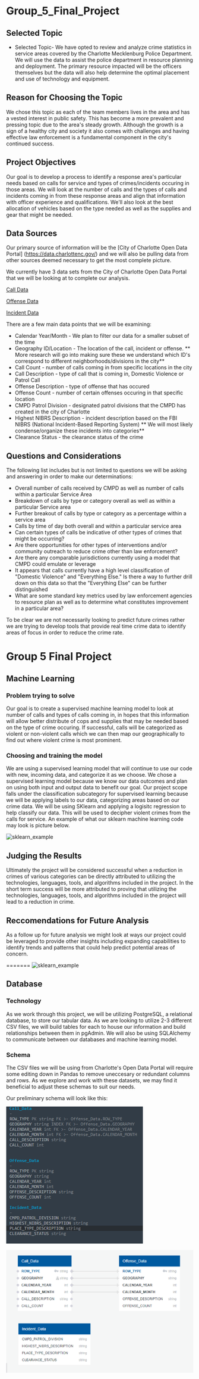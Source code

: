 

# Group_5_Final_Project

## Selected Topic

* Selected Topic- We have opted to review and analyze crime statistics in service areas covered by the Charlotte Mecklenburg Police Department. We will use the data to assist the police department in resource planning and deployment. The primary resource impacted will be the officers themselves but the data will also help determine the optimal placement and use of technology and equipment. 

## Reason for Choosing the Topic

We chose this topic as each of the team members lives in the area and has a vested interest in public safety. This has become a more prevalent and pressing topic due to the area's steady growth. Although the growth is a sign of a healthy city and society it also comes with challenges and having effective law enforcement is a fundamental component in the city's continued success.  

## Project Objectives

Our goal is to develop a process to identify a response area's particular needs based on calls for service and types of crimes/incidents occuring in those areas. We will look at the number of calls and the types of calls and incidents coming in from these response areas and align that information with officer experience and qualifications. We'll also look at the best allocation of vehicles based on the type needed as well as the supplies and gear that might be needed. 

## Data Sources

Our primary source of information will be the [City of Charlotte Open Data Portal] (https://data.charlottenc.gov/) and we will also be pulling data from other sources deemed necessary to get the most complete picture.

We currently have 3 data sets from the City of Charlotte Open Data Portal that we will be looking at to complete our analysis. 

[Call Data](CMPD_Calls_for_Service.csv)

[Offense Data](Violent_Crime_Offenses.csv)

[Incident Data](CMPD_Incidents.csv) 

There are a few main data points that we will be examining:

- Calendar Year/Month - We plan to filter our data for a smaller subset of the time
- Geography ID/Location - The location of the call, incident or offense. ** More research will go into     making sure these we understand which ID's correspond to different neighborhoods/divisions in the city** 
- Call Count - number of calls coming in from specific locations in the city
- Call Description - type of call that is coming in, Domestic Violence or Patrol Call
- Offense Description - type of offense that has occured
- Offense Count - number of certain offenses occuring in that specific location 
- CMPD Patrol Division - designated patrol divisions that the CMPD has created in the city of Charlotte 
- Highest NIBRS Description - incident description based on the FBI NIBRS (National Incident-Based Reporting System) ** We will most likely condense/organize these incidents into categories**
- Clearance Status - the clearance status of the crime 


## Questions and Considerations

The following list includes but is not limited to questions we will be asking and answering in order to make our determinations:

- Overall number of calls received by CMPD as well as number of calls within a particular Service Area
- Breakdown of calls by type or category overall as well as within a particular Service area
- Further breakout of calls by type or category as a percentage within a service area
- Calls by time of day both overall and within a particular service area
- Can certain types of calls be indicative of other types of crimes that might be occurring?
- Are there opportunities for other types of interventions and/or community outreach to reduce crime other than law enforcement? 
- Are there any comparable jurisdictions currently using a model that CMPD could emulate or leverage 
- It appears that calls currently have a high level classification of "Domestic Violence" and "Everything Else." Is there a way to further drill down on this data so that the "Everything Else" can be further distinguished
- What are some standard key metrics used by law enforcement agencies to resource plan as well as to determine what constitutes improvement in a particular area? 

To be clear we are not necessarily looking to predict future crimes rather we are trying to develop tools that provide real time crime data to identify areas of focus in order to reduce the crime rate. 

# Group 5 Final Project

## Machine Learning  
### Problem trying to solve   
Our goal is to create a supervised machine learning model to look at number of calls and types of calls coming in, in hopes that this information will allow better distribute of cops and supplies that may be needed based on the type of crime occuring. If successful, calls will be categorized as violent or non-violent calls which we can then map our geographically to find out where violent crime is most prominent.  
### Choosing and training the model  
We are using a supervised learning model that will continue to use our code with new, incoming data, and categorize it as we choose. We chose a supervised learning model because we know our data outcomes and plan on using both input and output data to benefit our goal. Our project scope falls under the classification subcategory for supervised learning because we will be applying labels to our data, categorizing areas based on our crime data. We will be using SKlearn and applying a logisitc regression to help classify our data. This will be used to decipher violent crimes from the calls for service. An example of what our sklearn machine learning code may look is picture below.

![sklearn_example](https://user-images.githubusercontent.com/96501958/168442833-9f2811c2-58ac-4276-95dc-be486bdf47d2.png)  


## Judging the Results

Ultimately the project will be considered successful when a reduction in crimes of various categories can be directly attributed to utilizing the technologies, languages, tools, and algorithms included in the project. In the short term success will be more attributed to proving that utilizing the technologies, languages, tools, and algorithms included in the project will lead to a reduction in crime.

## Reccomendations for Future Analysis

As a follow up for future analysis we might look at ways our project could be leveraged to provide other insights including expanding capabilities to identify trends and patterns that could help predict potential areas of concern. 

=======
![sklearn_example](https://user-images.githubusercontent.com/96501958/168442833-9f2811c2-58ac-4276-95dc-be486bdf47d2.png)

## Database

### Technology
As we work through this project, we will be utilizing PostgreSQL, a relational database, to store our tabular data. As we are looking to utilize 2-3 different CSV files, we will build tables for each to house our information and build relationships between them in pgAdmin. We will also be using SQLAlchemy to communicate between our databases and machine learning model. 

### Schema
The CSV files we will be using from Charlotte's Open Data Portal will require some editing down in Pandas to remove uneccesary or redundant columns and rows. 
As we explore and work with these datasets, we may find it beneficial to adjust these schemas to suit our needs. 

Our preliminary schema will look like this: 

![sample db schema](https://github.com/dannybarto/Group_5_Final_Project/blob/main/sample%20db%20schema.png)

![sample db layouts](https://github.com/dannybarto/Group_5_Final_Project/blob/main/sample%20db%20layouts.png)
 

